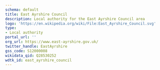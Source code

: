 ```yaml
---
schema: default
title: East Ayrshire Council
description: Local authority for the East Ayrshire Council area 
logo: 'https://en.wikipedia.org/wiki/File:East_Ayrshire_Council.svg'
type:
- Local authority
portal_url: ''
org_url: https://www.east-ayrshire.gov.uk/
twitter_handle: EastAyrshire
gss_code: S12000008
wikidata_qid: Q28530252
wdtk_id: east_ayrshire_council
---
```

